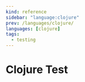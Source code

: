 ```yaml
---
kind: reference
sidebar: "language:clojure"
prev: /languages/clojure/
languages: [clojure]
tags:
  - testing
---
```


# Clojure Test

<!--
TODO: Finish this reference
TODO: Add tutorial and link to it
TODO: Add any recipes and link to them
-->
